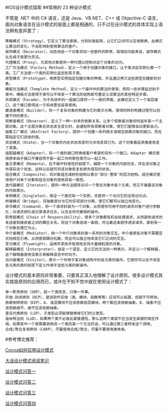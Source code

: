 
#IOS设计模式探索
##常用的 23 种设计模式

不管是 .NET 中的 C# 语言，还是 Java、VB.NET、C++ 或 Objective-C 语言，面向对象语言在设计模式的层面上都是相通的，只不过在设计模式的具体实现上语法稍有差异罢了：

    策略模式（Strategy），它定义了算法家族，分别封装起来，让它们之间可以互相替换，此模式让算法的变化，不会影响到使用算法的客户。
    装饰模式（Decorator），动态地给一个对象添加一些额外的职责，就增加功能来说，装饰模式比生成子类更为灵活。
    代理模式（Proxy），为其他对象提供一种代理以控制对这个对象的访问。
    工厂方法模式（Factory Method），定义一个用于创建对象的接口，让子类决定实例化哪一个类。工厂方法使一个类的实例化延迟到其子类。
    原型模式（Prototype），用原型实例指定创建对象的种类，并且通过拷贝这些原型创建新的对象。
    模板方法模式（Template Method），定义一个操作中的算法的骨架，而将一些步骤延迟到子类中。模板方法使得子类可以不改变一个算法的结构即可重定义该算法的某些特定步骤。
    外观模式（Facade），为子系统中的一组接口提供一个一致的界面，此模式定义了一个高层接口，这个接口使得这一子系统更加容易使用。
    建造者模式（Builder），将一个复杂对象的构建与它的表示分离，使得同样的构建过程可以创建不同的表示。
    观察者模式（Observer），定义了一种一对多的依赖关系，让多个观察者对象同时监听某一个主题对象。这个主题对象在状态发生变化时，会通知所有观察者对象，使它们能够自动更新自己。
    抽象工厂模式（Abstract Factory），提供一个创建一系列相关或相互依赖对象的接口，而无需指定它们具体的类。
    状态模式（State），当一个对象的内在状态改变时允许改变其行为，这个对象看起来像是改变了其类。
    适配器模式（Adapter），将一个类的接口转换成客户希望的另外一个接口。Adapter 模式使得原本由于接口不兼容而不能一起工作的那些类可以一起工作。
    备忘录模式（Memento），在不破坏封装性的前提下，捕获一个对象的内部状态，并在该对象之外保存这个状态。这样以后就可将该对象恢复到原先保存的状态。
    组合模式（Composite），将对象组合成树形结构以表示‘部分-整体’的层次结构。组合模式使得用户对单个对象和组合对象的使用具有一致性。
    迭代器模式（Iterator），提供一种方法顺序访问一个聚合对象中各个元素，而又不暴露该对象的内部表示。
    单例模式（Singleton），保证一个类仅有一个实例，并提供一个访问它的全局访问点。
    桥接模式（Bridge），将抽象部分与它的实现部分分离，使它们都可以独立地变化。
    命令模式（Command），将一个请求封装为一个对象，从而使你可用不同的请求对客户进行参数化；对请求排队或记录请求日志，以及支持可撤销的操作。
    职责链模式（Chain of Responsibility），使多个对象都有机会处理请求，从而避免请求的发送者和接收者之间的耦合关系。将这个对象连成一条链，并沿着这条链传递该请求，直到有一个对象处理它为止。
    中介者模式（Mediator），用一个中介对象来封装一系列的对象交互。中介者使各对象不需要显式地相互引用，从而使其耦合松散，而且可以独立地改变它们之间的交互。
    享元模式（Flyweight），运用共享技术有效地支持大量细粒度的对象。
    解释器模式（Interpreter），给定一个语言，定义它的文法的一种表示，并定义一个解释器，这个解释器使用该表示来解释语言中的句子。
    访问者模式（Visitor），表示一个作用于某对象结构中的各元素的操作。它使你可以在不改变各元素的类的前提下定义作用于这些元素的新操作。




设计模式的基本原则非常重要，只要真正深入地理解了设计原则，很多设计模式其实就是原则的应用而已，或许在不知不觉中就在使用设计模式了：

    单一职责原则（SRP），就一个类而言，只做一件事。
    开放-封闭原则（OCP），是说软件实体（类、模块、函数等等）应该可以拓展，但是不可修改。
    依赖倒转原则（DIP），A. 高层模块不应该依赖低层模块，两个都应该依赖抽象。B. 抽象不应该依赖细节，细节应该依赖抽象。
    里氏代换原则（LSP），子类型必须能够替换掉它们的父类型。
    迪米特法则（LoD），如果两个类不必彼此直接通信，那么这两个类就不应当发生直接的相互作用。如果其中一个类需要调用另一个类的某一个方法的话，可以通过第三者转发这个调用。
    合成/聚合复用原则（CARP），尽量使用合成/聚合，尽量不要使用类继承。

#参考博文推荐：

[Cocoa如何应用设计模式](http://www.cnblogs.com/pengyingh/articles/2346299.html)

[大话设计模式阅读笔记](http://www.jianshu.com/p/47c67255c842)

[设计模式问答一](http://mp.weixin.qq.com/s?__biz=MzAxNzA1ODY2OA==&mid=204772288&idx=1&sn=182ebf11253f80579f386f0c9cf4750e#rd)

[设计模式问答二](http://mp.weixin.qq.com/s?__biz=MzAxNzA1ODY2OA==&mid=205051580&idx=1&sn=8dfca32f8598544922ff0adc8a6f76a4#rd)

[设计模式问答三](http://mp.weixin.qq.com/s?__biz=MzAxNzA1ODY2OA==&mid=205377346&idx=1&sn=1ea5f7328e5f545984c2c54a84a54a93#rd)

[设计模式问答四](http://mp.weixin.qq.com/s?__biz=MzAxNzA1ODY2OA==&mid=205598648&idx=1&sn=4351450c6168c4c318ca362741ac152e#rd)

